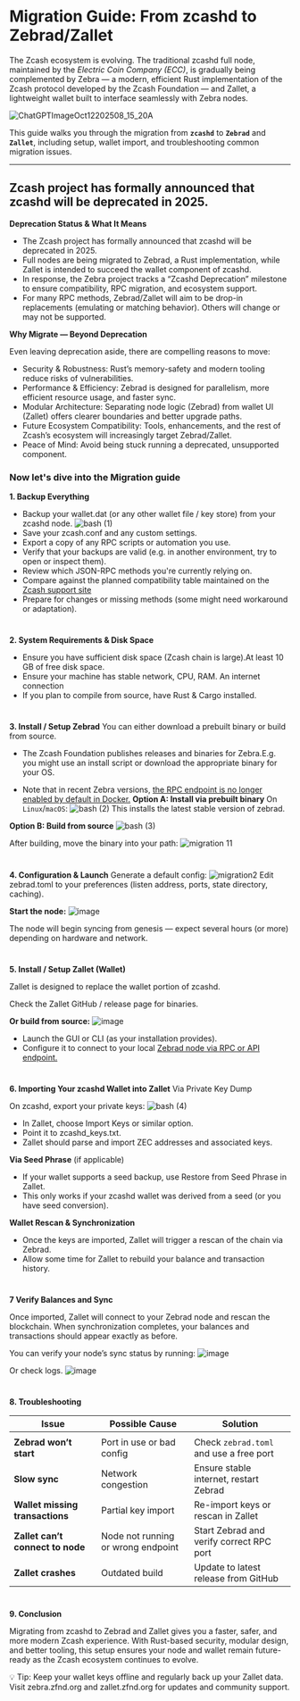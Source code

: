 # Migration Guide: From zcashd to Zebrad/Zallet

The Zcash ecosystem is evolving. The traditional zcashd full node, maintained by the *Electric Coin Company (ECC)*, is gradually being complemented by Zebra — a modern, efficient Rust implementation of the Zcash protocol developed by the Zcash Foundation — and Zallet, a lightweight wallet built to interface seamlessly with Zebra nodes.

![ChatGPTImageOct12202508_15_20A](https://hackmd.io/_uploads/SJNBsSYTel.jpg)


This guide walks you through the migration from **`zcashd`** to **`Zebrad`** and **`Zallet`**, including setup, wallet import, and troubleshooting common migration issues.


---

## Zcash project has formally announced that zcashd will be deprecated in 2025.


**Deprecation Status & What It Means**

- The Zcash project has formally announced that zcashd will be deprecated in 2025.
- Full nodes are being migrated to Zebrad, a Rust implementation, while Zallet is intended to succeed the wallet component of zcashd. 
- In response, the Zebra project tracks a “Zcashd Deprecation” milestone to ensure compatibility, RPC migration, and ecosystem support.
- For many RPC methods, Zebrad/Zallet will aim to be drop-in replacements (emulating or matching behavior). Others will change or may not be supported.


**Why Migrate — Beyond Deprecation**

Even leaving deprecation aside, there are compelling reasons to move:
- Security & Robustness: Rust’s memory-safety and modern tooling reduce risks of vulnerabilities.
- Performance & Efficiency: Zebrad is designed for parallelism, more efficient resource usage, and faster sync.
- Modular Architecture: Separating node logic (Zebrad) from wallet UI (Zallet) offers clearer boundaries and better upgrade paths.
- Future Ecosystem Compatibility: Tools, enhancements, and the rest of Zcash’s ecosystem will increasingly target Zebrad/Zallet.
- Peace of Mind: Avoid being stuck running a deprecated, unsupported component.

### Now let's dive into the Migration guide

**1. Backup Everything**
* Backup your wallet.dat (or any other wallet file / key store) from your zcashd node.
![bash (1)](https://hackmd.io/_uploads/SJ_0mUtTxg.svg)
* Save your zcash.conf and any custom settings.
* Export a copy of any RPC scripts or automation you use.
* Verify that your backups are valid (e.g. in another environment, try to open or inspect them).
* Review which JSON-RPC methods you're currently relying on.
* Compare against the planned compatibility table maintained on the [Zcash support site](https://z.cash/support/zcashd-deprecation/?utm_source=chatgpt.com) 
* Prepare for changes or missing methods (some might need workaround or adaptation).
# 
**2. System Requirements & Disk Space**
* Ensure you have sufficient disk space (Zcash chain is large).At least 10 GB of free disk space.
* Ensure your machine has stable network, CPU, RAM.
An internet connection 
* If you plan to compile from source, have Rust & Cargo installed.
# 
**3. Install / Setup Zebrad**
You can either download a prebuilt binary or build from source.
* The Zcash Foundation publishes releases and binaries for Zebra.E.g. you might use an install script or download the appropriate binary for your OS.

* Note that in recent Zebra versions, [the RPC endpoint is no longer enabled by default in Docker.](https://zfnd.org/zebra-2-3-0-release/?utm_source=chatgpt.com)
**Option A: Install via prebuilt binary**
On `Linux`/`macOS`:
![bash (2)](https://hackmd.io/_uploads/HJhYu8Y6el.svg)
This installs the latest stable version of zebrad.

**Option B: Build from source**
![bash (3)](https://hackmd.io/_uploads/Syg8FUK6eg.svg)


After building, move the binary into your path:
![migration 11](https://hackmd.io/_uploads/BJ0zjLY6ll.png)
# 
**4. Configuration & Launch**
Generate a default config:
![migration2](https://hackmd.io/_uploads/HJV1C8tTxx.png)
Edit zebrad.toml to your preferences (listen address, ports, state directory, caching).

**Start the node:**
![image](https://hackmd.io/_uploads/H1KPkvt6gl.png)

The node will begin syncing from genesis — expect several hours (or more) depending on hardware and network.

# 
**5. Install / Setup Zallet (Wallet)**

Zallet is designed to replace the wallet portion of zcashd.

Check the Zallet GitHub / release page for binaries.

**Or build from source:**
![image](https://hackmd.io/_uploads/SyUFxvFTex.png)

* Launch the GUI or CLI (as your installation provides).
* Configure it to connect to your local [Zebrad node via RPC or API endpoint.](https://zfnd.org/zebra-2-3-0-release/?utm_source=chatgpt.com)
# 
**6. Importing Your zcashd Wallet into Zallet**
Via Private Key Dump

On zcashd, export your private keys:
![bash (4)](https://hackmd.io/_uploads/rJzgzwFagx.svg)
* In Zallet, choose Import Keys or similar option.
* Point it to zcashd_keys.txt. 
* Zallet should parse and import ZEC addresses and associated keys.

**Via Seed Phrase** (if applicable)

* If your wallet supports a seed backup, use Restore from Seed Phrase in Zallet.
* This only works if your zcashd wallet was derived from a seed (or you have seed conversion).

**Wallet Rescan & Synchronization**

* Once the keys are imported, Zallet will trigger a rescan of the chain via Zebrad.
* Allow some time for Zallet to rebuild your balance and transaction history.


#
**7 Verify Balances and Sync**

Once imported, Zallet will connect to your Zebrad node and rescan the blockchain.
When synchronization completes, your balances and transactions should appear exactly as before.

You can verify your node’s sync status by running:
![image](https://hackmd.io/_uploads/SyIyVDY6xl.png)

Or check logs.
![image](https://hackmd.io/_uploads/r1HfVPF6gg.png)
#

**8. Troubleshooting**


| Issue              | Possible Cause            | Solution |
| ------------------ | ------------------------- | -------- |
|                                      | |
| **Zebrad won’t start**           | Port in use or bad config          | Check `zebrad.toml` and use a free port  |
| **Slow sync**                    | Network congestion                 | Ensure stable internet, restart Zebrad   |
| **Wallet missing transactions**  | Partial key import                 | Re-import keys or rescan in Zallet       |
| **Zallet can’t connect to node** | Node not running or wrong endpoint | Start Zebrad and verify correct RPC port |
| **Zallet crashes**               | Outdated build                     | Update to latest release from GitHub     |
                  

# 
**9. Conclusion**

Migrating from zcashd to Zebrad and Zallet gives you a faster, safer, and more modern Zcash experience.
With Rust-based security, modular design, and better tooling, this setup ensures your node and wallet remain future-ready as the Zcash ecosystem continues to evolve.

💡 Tip: Keep your wallet keys offline and regularly back up your Zallet data.
Visit zebra.zfnd.org
 and zallet.zfnd.org
 for updates and community support.
